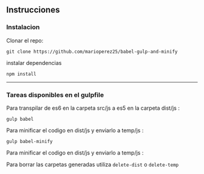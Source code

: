 <h2>Instrucciones</h2>
<h3>Instalacion</h3>
<p>Clonar el repo:</p>
<code>git clone https://github.com/marioperez25/babel-gulp-and-minify</code>
<p>instalar dependencias</p>
<code>npm install</code>
<hr>
<h3>Tareas disponibles en el gulpfile</h3>
<p>Para transpilar de es6 en la carpeta src/js a es5 en la carpeta dist/js :</p>
<code>gulp babel</code>
<p>Para minificar el codigo en dist/js y enviarlo a temp/js :</p>
<code>gulp babel-minify</code>

<p>Para minificar el codigo en dist/js y enviarlo a temp/js :</p>
<p>Para borrar las carpetas generadas utiliza <code>delete-dist</code> o <code>delete-temp</code></p>